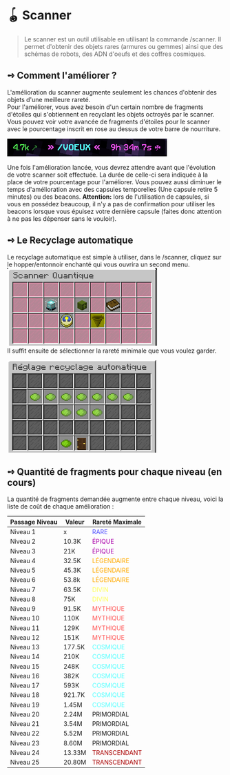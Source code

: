 # 🪀 Scanner
> Le scanner est un outil utilisable en utilisant la commande /scanner. Il permet d'obtenir des objets rares (armures ou gemmes) ainsi que des schémas de robots, des ADN d'oeufs et des coffres cosmiques.

## **➺** Comment l'améliorer ?
L'amélioration du scanner augmente seulement les chances d'obtenir des objets d'une meilleure rareté.  
Pour l'améliorer, vous avez besoin d'un certain nombre de fragments d'étoiles qui s'obtiennent en recyclant les objets octroyés par le scanner.
Vous pouvez voir votre avancée de fragments d'étoiles pour le scanner avec le pourcentage inscrit en rose au dessus de votre barre de nourriture. 

![img_1.png](../ressources/scanner_remain_time.png)  

Une fois l'amélioration lancée, vous devrez attendre avant que l'évolution de votre scanner soit effectuée. La durée de celle-ci sera indiquée à la place de votre pourcentage pour l'améliorer. Vous pouvez aussi diminuer le temps d'amélioration avec des capsules temporelles (Une capsule retire 5 minutes) ou des beacons.
**Attention:** lors de l'utilisation de capsules, si vous en possédez beaucoup, il n'y a pas de confirmation pour utiliser les beacons lorsque vous épuisez votre dernière capsule (faites donc attention à ne pas les dépenser sans le vouloir).

## **➺** Le Recyclage automatique
Le recyclage automatique est simple à utiliser, dans le /scanner, cliquez sur le hopper/entonnoir enchanté qui vous ouvrira un second menu.  
![img.png](../ressources/scanner.png)  
Il suffit ensuite de sélectionner la rareté minimale que vous voulez garder.  

![img.png](../ressources/emnu_recyclage.png)

## **➺** Quantité de fragments pour chaque niveau (en cours)
La quantité de fragments demandée augmente entre chaque niveau, voici la liste de coût de chaque amélioration :

| Passage Niveau | Valeur | Rareté Maximale                                   |
|----------------|--------|---------------------------------------------------|
| Niveau 1       |   x    | <span style="color: #5555FF;">RARE</span>         |
| Niveau 2       | 10.3K  | <span style="color: #AA00AA;">ÉPIQUE</span>       |
| Niveau 3       | 21K    | <span style="color: #AA00AA;">ÉPIQUE</span>       |
| Niveau 4       | 32.5K  | <span style="color: #FFAA00;">LÉGENDAIRE</span>   |
| Niveau 5       | 45.3K  | <span style="color: #FFAA00;">LÉGENDAIRE</span>   |
| Niveau 6       | 53.8k  | <span style="color: #FFAA00;">LÉGENDAIRE</span>   |
| Niveau 7       | 63.5K  | <span style="color: #FFFF55;">DIVIN</span>        | 
| Niveau 8       | 75K    | <span style="color: #FFFF55;">DIVIN</span>        |
| Niveau 9       | 91.5K  | <span style="color: #FF5555;">MYTHIQUE</span>     |
| Niveau 10      | 110K   | <span style="color: #FF5555;">MYTHIQUE</span>     |
| Niveau 11      | 129K   | <span style="color: #FF5555;">MYTHIQUE</span>     |
| Niveau 12      | 151K   | <span style="color: #FF5555;">MYTHIQUE</span>     |
| Niveau 13      | 177.5K | <span style="color: #55FFFF;">COSMIQUE</span>     |
| Niveau 14      | 210K   | <span style="color: #55FFFF;">COSMIQUE</span>     |
| Niveau 15      | 248K   | <span style="color: #55FFFF;">COSMIQUE</span>     |  
| Niveau 16      | 382K   | <span style="color: #55FFFF;">COSMIQUE</span>     |
| Niveau 17      | 593K   | <span style="color: #55FFFF;">COSMIQUE</span>     |
| Niveau 18      | 921.7K | <span style="color: #55FFFF;">COSMIQUE</span>     |
| Niveau 19      | 1.45M  | <span style="color: #55FFFF;">COSMIQUE</span>     |
| Niveau 20      | 2.24M  | PRIMORDIAL                                        |
| Niveau 21      | 3.54M  | PRIMORDIAL                                        |
| Niveau 22      | 5.52M  | PRIMORDIAL                                        |
| Niveau 23      | 8.60M  | PRIMORDIAL                                        |
| Niveau 24      | 13.33M | <span style="color: #AA0000;">TRANSCENDANT</span> |
| Niveau 25      | 20.80M | <span style="color: #AA0000;">TRANSCENDANT</span> |
